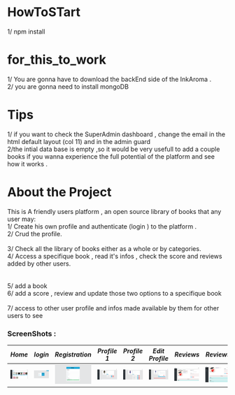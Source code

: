 # HowToSTart

1/ npm install

# for_this_to_work

1/ You are gonna have to download the backEnd side of the InkAroma .<br>
2/ you are gonna need to install mongoDB

# Tips

1/ if you want to check the SuperAdmin dashboard , change the email in the html default layout (col 11) and in the admin guard<br>
2/the intial data base is empty ,so it would be very usefull to add a couple books if you wanna experience
the full potential of the platform and see how it works .

# About the Project

This is A friendly users platform , an open source library of books that any user may:<br>
1/ Create his own profile and authenticate (login ) to the platform .<br>
2/ Crud the profile.<br><br>
3/ Check all the library of books either as a whole or by categories.<br>
4/ Access a specifique book , read it's infos , check the score and reviews added by other users.<br><br><br>
5/ add a book<br>
6/ add a score , review and update those two options to a specifique book<br><br>
7/ access to other user profile and infos made available by them for other users to see<br>

### ScreenShots :

|                 _Home_                 |               _login_               |                     _Registration_                     |                _Profile 1_                |              _Profile 2_               |                     _Edit Profile_                      |                 _Reviews_        |          _Reviews2_
| :-------------------------------------------: | :----------------------------------: | :------------------------------------------------: | :-----------------------------------------: | :-----------------------------------------: | :-----------------------------------------------: | :-----------------------------------------: | :-----------------------------------------------: |
| ![HOME](./src/assets/img/homePage.png) | ![login](./src/assets/img/login.png) | ![Registration](./src/assets/img/registration.png) | ![Profile 1](./src/assets/img/Profile1.png) | ![Profile 2](./src/assets/img/profile2.png) | ![Edit Profile](./src/assets/img/profileEdit1.png) | ![Edit Profile](./src/assets/img/review1.png) | ![Edit Profile](./src/assets/img/review2.png) |

